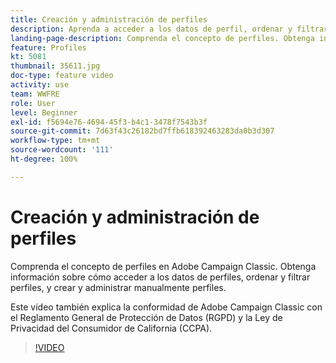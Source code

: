 ```yaml
---
title: Creación y administración de perfiles
description: Aprenda a acceder a los datos de perfil, ordenar y filtrar perfiles y crear y administrar perfiles manualmente. Comprenda el cumplimiento del Reglamento general de protección de datos (RGPD) y la Ley de privacidad del consumidor de California (CCPA).
landing-page-description: Comprenda el concepto de perfiles. Obtenga información sobre cómo acceder a los datos de perfiles, ordenar y filtrar perfiles, y crear y administrar manualmente perfiles. Obtenga información sobre el RGPD y la CCPA.
feature: Profiles
kt: 5081
thumbnail: 35611.jpg
doc-type: feature video
activity: use
team: WWFRE
role: User
level: Beginner
exl-id: f5694e76-4694-45f3-b4c1-3478f7543b3f
source-git-commit: 7d63f43c26182bd7ffb618392463283da0b3d307
workflow-type: tm+mt
source-wordcount: '111'
ht-degree: 100%

---
```


# Creación y administración de perfiles

Comprenda el concepto de perfiles en Adobe Campaign Classic. Obtenga información sobre cómo acceder a los datos de perfiles, ordenar y filtrar perfiles, y crear y administrar manualmente perfiles.

Este vídeo también explica la conformidad de Adobe Campaign Classic con el Reglamento General de Protección de Datos (RGPD) y la Ley de Privacidad del Consumidor de California (CCPA).

>[!VIDEO](https://video.tv.adobe.com/v/35611?quality=12)
